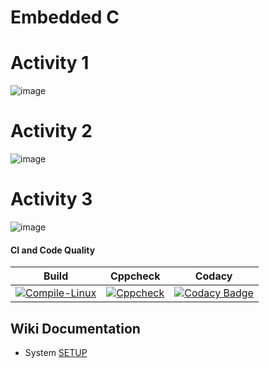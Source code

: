 # Embedded C 

# 

## 

# Activity 1

![image](https://user-images.githubusercontent.com/82207640/116649032-1c511400-a99c-11eb-843c-9956b338781a.png)

# Activity 2

![image](https://user-images.githubusercontent.com/82207640/116650102-2d9b2000-a99e-11eb-8c64-910011684a97.png)

# Activity 3

![image](https://user-images.githubusercontent.com/82207640/116652237-6937e900-a9a2-11eb-9d31-002cac0509f0.png)


#### CI and Code Quality

|Build|Cppcheck|Codacy|
|:--:|:--:|:--:|
|[![Compile-Linux](https://github.com/Bharathgopal/Emb-C/actions/workflows/Compile.yml/badge.svg)](https://github.com/Bharathgopal/Emb-C/actions/workflows/Compile.yml)|[![Cppcheck](https://github.com/Bharathgopal/Emb-C/actions/workflows/CodeQulaity.yml/badge.svg)](https://github.com/Bharathgopal/Emb-C/actions/workflows/CodeQulaity.yml)|[![Codacy Badge](https://app.codacy.com/project/badge/Grade/643b7ca2b2dc4daba1e700c216bb87d9)](https://www.codacy.com/gh/Bharathgopal/Emb-C/dashboard?utm_source=github.com&amp;utm_medium=referral&amp;utm_content=Bharathgopal/Emb-C&amp;utm_campaign=Badge_Grade)|

## Wiki Documentation
* System [SETUP](https://github.com/Bharathgopal/Emb-C/wiki)
